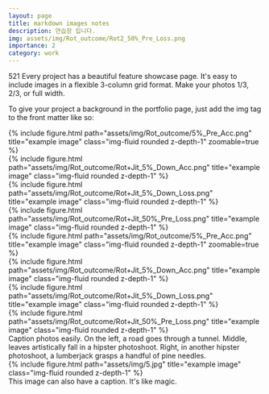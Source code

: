 ```yaml
---
layout: page
title: markdown images notes
description: 연습장 입니다.
img: assets/img/Rot_outcome/Rot2_50%_Pre_Loss.png
importance: 2
category: work
---
```



521
Every project has a beautiful feature showcase page.
It's easy to include images in a flexible 3-column grid format.
Make your photos 1/3, 2/3, or full width.

To give your project a background in the portfolio page, just add the img tag to the front matter like so:




<div class="row">
    <div class="col-sm mt-4 mt-md-0">
        {% include figure.html path="assets/img/Rot_outcome/5%_Pre_Acc.png" title="example image" class="img-fluid rounded z-depth-1" zoomable=true %}
    </div>
    <div class="col-sm mt-4 mt-md-0">
        {% include figure.html path="assets/img/Rot_outcome/Rot+Jit_5%_Down_Acc.png" title="example image" class="img-fluid rounded z-depth-1" %}
    </div>
    <div class="col-sm mt-4 mt-md-0">
        {% include figure.html path="assets/img/Rot_outcome/Rot+Jit_5%_Down_Loss.png" title="example image" class="img-fluid rounded z-depth-1" %}
    </div>
    <div class="col-sm mt-4 mt-md-0">
        {% include figure.html path="assets/img/Rot_outcome/Rot+Jit_50%_Pre_Loss.png" title="example image" class="img-fluid rounded z-depth-1" %}
    </div>
</div>

<div class="col">
    <div class="col-lg mt-4 mt-md-0">
        {% include figure.html path="assets/img/Rot_outcome/5%_Pre_Acc.png" title="example image" class="img-fluid rounded z-depth-1" zoomable=true %}
    </div>
    <div class="col-lg mt-4 mt-md-0">
        {% include figure.html path="assets/img/Rot_outcome/Rot+Jit_5%_Down_Acc.png" title="example image" class="img-fluid rounded z-depth-1" %}
    </div>
    <div class="col-lg mt-4 mt-md-0">
        {% include figure.html path="assets/img/Rot_outcome/Rot+Jit_5%_Down_Loss.png" title="example image" class="img-fluid rounded z-depth-1" %}
    </div>
    <div class="col-lg mt-4 mt-md-0">
        {% include figure.html path="assets/img/Rot_outcome/Rot+Jit_50%_Pre_Loss.png" title="example image" class="img-fluid rounded z-depth-1" %}
    </div>
</div>

<div class="caption">
    Caption photos easily. On the left, a road goes through a tunnel. Middle, leaves artistically fall in a hipster photoshoot. Right, in another hipster photoshoot, a lumberjack grasps a handful of pine needles.
</div>
<div class="row">
    <div class="col-sm mt-3 mt-md-0">
        {% include figure.html path="assets/img/5.jpg" title="example image" class="img-fluid rounded z-depth-1" %}
    </div>
</div>
<div class="caption">
    This image can also have a caption. It's like magic.
</div>
